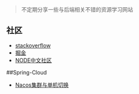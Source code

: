 >不定期分享一些与后端相关不错的资源学习网站

## 社区
- [stackoverflow](https://stackoverflow.com/)
- [掘金](https://juejin.cn/)
- [NODE中文社区](https://cnodejs.org/)

##Spring-Cloud
- [Nacos集群与单机切换](https://blog.csdn.net/zhangsann_6/article/details/121443435)
